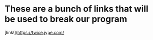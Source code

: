 # These are a bunch of links that will be used to break our program

[link!](https://twice.jype.com/
